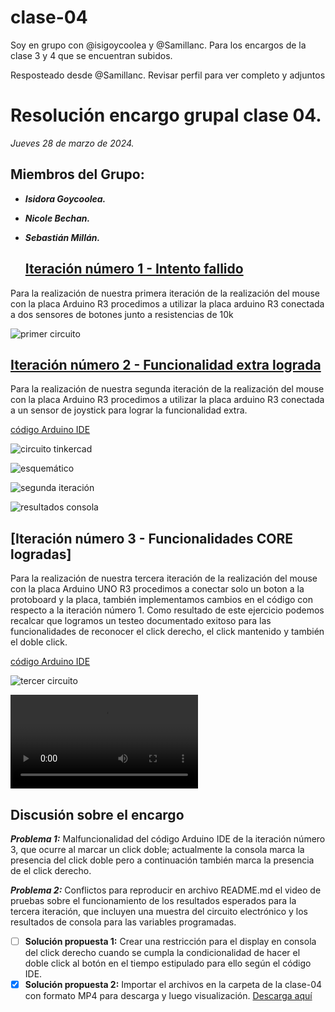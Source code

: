 # clase-04

Soy en grupo con @isigoycoolea y @Samillanc. Para los encargos de la clase 3 y 4 que se encuentran subidos.




Resposteado desde @Samillanc. Revisar perfil para ver completo y adjuntos 



# Resolución encargo grupal clase 04.
*Jueves 28 de marzo de 2024.*

## Miembros del Grupo:
- ***Isidora Goycoolea.***
- ***Nicole Bechan.***
- ***Sebastián Millán.***

  ## [Iteración número 1 - Intento fallido](https://www.youtube.com/watch?v=0qsdvkh5eXc)
Para la realización de nuestra primera iteración de la realización del mouse con la placa Arduino R3 procedimos a utilizar la placa arduino R3 conectada a dos sensores de botones junto a resistencias de 10k

![primer circuito](./IMG_20240328_173424.jpg)

## [Iteración número 2 - Funcionalidad extra lograda](https://www.hackster.io/prabeenr2/joystick-pc-mouse-18552b)
Para la realización de nuestra segunda iteración de la realización del mouse con la placa Arduino R3 procedimos a utilizar la placa arduino R3 conectada a un sensor de joystick para lograr la funcionalidad extra.

[código Arduino IDE](./c_digo_mouse-1.ino)

![circuito tinkercad](./circuit.png)

![esquemático](./schematic.png)

![segunda iteración](./IMG_20240328_173503.jpg)

![resultados consola](./IMG-20240328-WA0028.jpg)
 
## [Iteración número 3 - Funcionalidades CORE logradas]
Para la realización de nuestra tercera iteración de la realización del mouse con la placa Arduino UNO R3 procedimos a conectar solo un boton a la protoboard y la placa, también implementamos cambios en el código con respecto a la iteración número 1. Como resultado de este ejercicio podemos recalcar que logramos un testeo documentado exitoso para las funcionalidades de reconocer el click derecho, el click mantenido y también el doble click.

[código Arduino IDE](./codigo_botones.ino)

![tercer circuito](./IMG_20240328_191639.jpg)

![resultados consola](./VID-20240328-WA0031.mp4)

## Discusión sobre el encargo

***Problema 1:*** Malfuncionalidad del código Arduino IDE de la iteración número 3, que ocurre al marcar un click doble; actualmente la consola marca la presencia del click doble pero a continuación también marca la presencia de el click derecho.

***Problema 2:*** Conflictos para reproducir en archivo README.md el video de pruebas sobre el funcionamiento de los resultados esperados para la tercera iteración, que incluyen una muestra del circuito electrónico y los resultados de consola para las variables programadas.

- [ ] **Solución propuesta 1:** Crear una restricción para el display en consola del click derecho cuando se cumpla la condicionalidad de hacer el doble click al botón en el tiempo estipulado para ello según el código IDE.
- [x] **Solución propuesta 2:** Importar el archivos en la carpeta de la clase-04 con formato MP4 para descarga y luego visualización. [Descarga aquí](https://github.com/Samillanc/dis145/blob/main/estudiantes/Samillanc/clase-04/VID-20240328-WA0031.mp4)
